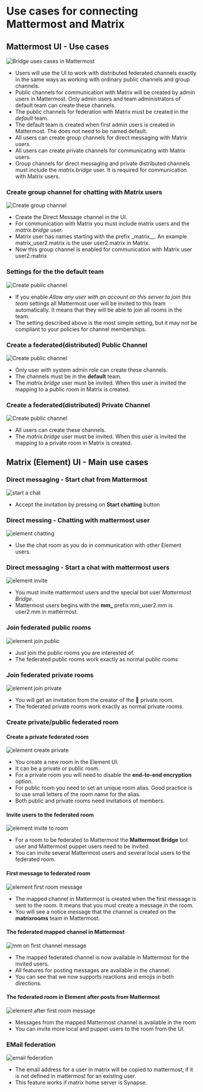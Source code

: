 # Use cases for connecting Mattermost and Matrix

## Mattermost UI - Use cases

![Bridge uses cases in Mattermost](./images/mm-ui.jpg)

- Users will use the UI to work with distributed federated channels exactly in the same ways as working with ordinary public channels and group channels.
- Public channels for communication with Matrix will be created by admin users in Mattermost. Only admin users and team administrators of default team  can create these channels.
- The public channels for federation with Matrix must be created in the *default* team.
- The default team is created when first admin users is created in Mattermost. The does not need to be named default.
- All users can create group channels for direct messaging with Matrix users.
- All users can create private channels for communicating with Matrix users.
- Group channels for direct messaging and private distributed channels must include the _matrix.bridge_ user. It is required for communication with Matrix users.

### Create group channel for chatting with Matrix users

![Create group channel](./images/mm-ui-group-channel.jpg)

- Create the Direct Message channel in the UI.
- For communication with Matrix you must include matrix users and the _matrix.bridge_ user.
- Matrix user has names starting with the prefix \_matrix\_\_. An example matrix_user2.matrix is the user user2.matrix in Matrix.
- Now this group channel is enabled for communication with Matrix user user2.matrix

### Settings for the the default team
![Create public channel](./images/mm-default-team.png)
- If you enable *Allow any user with an account on this server to join this team* settings all Mattermost user will be invited to this team automatically. It means that they will be able to join all rooms in the team.
- The setting described above is the most simple setting, but it may not be compliant to your policies for channel memberships. 

### Create a federated(distributed) Public Channel

![Create public channel](./images/mm-federated-channel.png)

- Only user with system admin role can create these channels.
- The channels must be in the **default** team.
- The _matrix.bridge_ user must be invited. When this user is invited the mapping to a public room in Matrix is created.

### Create a federated(distributed) Private Channel

![Create public channel](./images/mm-private-channel.png)

- All users can create these channels.
- The _matrix.bridge_ user must be invited. When this user is invited the mapping to a private room in Matrix is created.

## Matrix (Element) UI - Main use cases

### Direct messaging - Start chat from Mattermost

![start a chat](./images/element-start-chatt.png)

- Accept the invitation by pressing on **Start chatting** button

### Direct messing - Chatting with mattermost user

![element chatting](./images/element-chatting.png)

- Use the chat room as you do in communication with other Element users.

### Direct messaging - Start a chat with mattermost users

![element invite](./images/element-invite-to-chat.png)

- You must invite mattermost users and the special bot user _Mattermost Bridge_.
- Mattermost users begins with the **mm\_** prefix mm_user2.mm is user2.mm in mattermost.

### Join federated public rooms

![element join public](./images/element-join-public.png)

- Just join the public rooms you are interested of.
- The federated public rooms work exactly as normal public rooms

### Join federated private rooms

![element join private](./images/element-join-private.png)

- You will get an invitation from the creator of the 🔐 private room.
- The federated private rooms work exactly as normal private rooms.
  

### Create private/public federated room

#### Create a private federated room

![element create private](./images/element-priv-room.png)
- You create a new room in the Element UI. 
- It can be a private or public room. 
- For a private room you will need to disable the **end-to-end encryption** option.
- For public room you need to set an unique room alias. Good practice is to use small letters of the room name for the alias.
- Both public and private rooms need invitations of members.

#### Invite users to the federated room

![element invite to room](./images/element-invite-to-room.png)
- For a room to be federated to Mattermost the **Mattermost Bridge** bot user and Mattermost puppet users need to be invited.
- You can invite several Mattermost users and several local users to the federated room.

#### First message to federated room

![element first room message](./images/element-first-message.png)
- The mapped channel in Mattermost is created when the first message is sent to the room. It means that you must create a message in the room.
- You will see a notice message that the channel is created on the **matrixrooms** team in Mattermost.

#### The federated mapped channel in Mattermost

![mm on first channel message](./images/mm-on-first-message.png)
- The mapped federated channel is now available in Mattermost for the invited users.
- All features for posting messages are available in the channel. 
- You can see that we now supports reactions and emojis in both directions. 

#### The federated room in Element after posts from Mattermost
![element after first room message](./images/element-after-first-message.png)
- Messages from the mapped Mattermost channel is available in the room
- You can invite more local and puppet users to the room from the UI.


### EMail federation

![email federation](./images/mm-email.png)

- The email address for a user in matrix will be copied to mattermost, if it is not defined in mattermost for an existing user.
- This feature works if matrix home server is Synapse.
